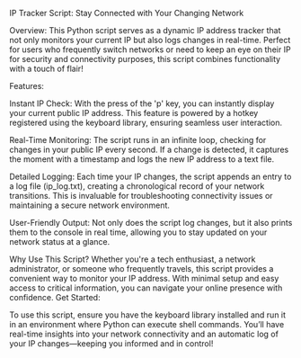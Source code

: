 IP Tracker Script: Stay Connected with Your Changing Network

Overview: This Python script serves as a dynamic IP address tracker that not only monitors your current IP but also logs changes in real-time. Perfect for users who frequently switch networks or need to keep an eye on their IP for security and connectivity purposes, this script combines functionality with a touch of flair!

Features:

Instant IP Check: With the press of the 'p' key, you can instantly display your current public IP address. This feature is powered by a hotkey registered using the keyboard library, ensuring seamless user interaction.

Real-Time Monitoring: The script runs in an infinite loop, checking for changes in your public IP every second. If a change is detected, it captures the moment with a timestamp and logs the new IP address to a text file.

Detailed Logging: Each time your IP changes, the script appends an entry to a log file (ip_log.txt), creating a chronological record of your network transitions. This is invaluable for troubleshooting connectivity issues or maintaining a secure network environment.

User-Friendly Output: Not only does the script log changes, but it also prints them to the console in real time, allowing you to stay updated on your network status at a glance.

Why Use This Script? Whether you're a tech enthusiast, a network administrator, or someone who frequently travels, this script provides a convenient way to monitor your IP address. With minimal setup and easy access to critical information, you can navigate your online presence with confidence.
Get Started:

To use this script, ensure you have the keyboard library installed and run it in an environment where Python can execute shell commands. You’ll have real-time insights into your network connectivity and an automatic log of your IP changes—keeping you informed and in control!
